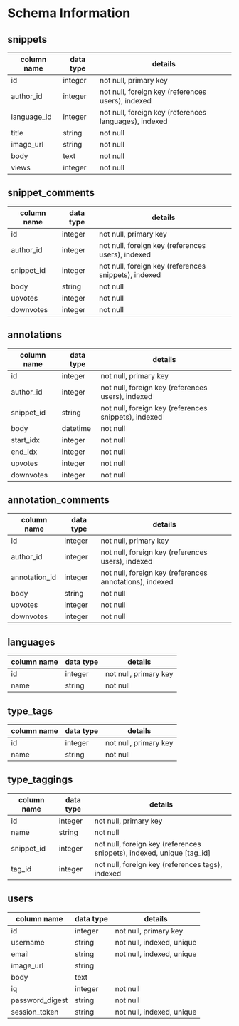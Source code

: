 # Schema Information

## snippets
column name | data type | details
------------|-----------|-----------------------
id          | integer   | not null, primary key
author_id   | integer   | not null, foreign key (references users), indexed
language_id | integer   | not null, foreign key (references languages), indexed
title       | string    | not null
image_url   | string    | not null
body        | text      | not null
views       | integer   | not null

## snippet_comments
column name | data type | details
------------|-----------|-----------------------
id          | integer   | not null, primary key
author_id   | integer   | not null, foreign key (references users), indexed
snippet_id  | integer   | not null, foreign key (references snippets), indexed
body        | string    | not null 
upvotes     | integer   | not null 
downvotes   | integer   | not null 

## annotations
column name | data type | details
------------|-----------|-----------------------
id          | integer   | not null, primary key
author_id   | integer   | not null, foreign key (references users), indexed
snippet_id  | string    | not null, foreign key (references snippets), indexed
body        | datetime  | not null
start_idx   | integer   | not null
end_idx     | integer   | not null
upvotes     | integer   | not null 
downvotes   | integer   | not null 

## annotation_comments
column name    | data type | details
---------------|-----------|-----------------------
id             | integer   | not null, primary key
author_id      | integer   | not null, foreign key (references users), indexed
annotation_id  | integer   | not null, foreign key (references annotations), indexed
body           | string    | not null 
upvotes        | integer   | not null 
downvotes      | integer   | not null 

## languages
column name | data type | details
------------|-----------|-----------------------
id          | integer   | not null, primary key
name        | string    | not null

## type_tags
column name | data type | details
------------|-----------|-----------------------
id          | integer   | not null, primary key
name        | string    | not null

## type_taggings
column name | data type | details
------------|-----------|-----------------------
id          | integer   | not null, primary key
name        | string    | not null
snippet_id  | integer   | not null, foreign key (references snippets), indexed, unique [tag_id]
tag_id      | integer   | not null, foreign key (references tags), indexed

## users
column name     | data type | details
----------------|-----------|-----------------------
id              | integer   | not null, primary key
username        | string    | not null, indexed, unique
email           | string    | not null, indexed, unique
image_url       | string    | 
body            | text      | 
iq              | integer   | not null
password_digest | string    | not null
session_token   | string    | not null, indexed, unique